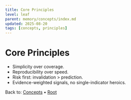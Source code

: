 ```yaml
---
title: Core Principles
level: leaf
parent: memory/concepts/index.md
updated: 2025-08-20
tags: [concepts, principles]
---
```


# Core Principles

- Simplicity over coverage.
- Reproducibility over speed.
- Risk first: invalidation > prediction.
- Evidence-weighted signals, no single-indicator heroics.

Back to: [Concepts](./index.md) • [Root](../memory.md)
